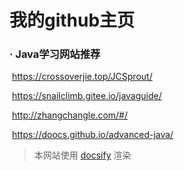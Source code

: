 # 我的github主页

### · Java学习网站推荐

​				https://crossoverjie.top/JCSprout/

​				https://snailclimb.gitee.io/javaguide/

​				http://zhangchangle.com/#/

​				https://doocs.github.io/advanced-java/

> 本网站使用 [docsify](https://docsify.js.org/#/zh-cn) 渲染
